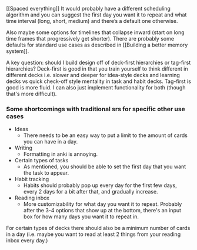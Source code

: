 [[Spaced everything]]
It would probably have a different scheduling algorithm and you can suggest the first day you want it to repeat and what time interval (long, short, medium) and there’s a default one otherwise.

Also maybe some options for timelines that collapse inward (start on long time frames that progressively get shorter). There are probably some defaults for standard use cases as described in [[Building a better memory system]].

A key question: should I build design off of deck-first hierarchies or tag-first hierarchies? Deck-first is good in that you train yourself to think different in different decks i.e. slower and deeper for idea-style decks and learning decks vs quick check-off style mentality in task and habit decks. Tag-first is good is more fluid. I can also just implement functionality for both (though that's more difficult).
### Some shortcomings with traditional srs for specific other use cases

- Ideas
	- There needs to be an easy way to put a limit to the amount of cards you can have in a day. 
- Writing
	- Formatting in anki is annoying.
- Certain types of tasks
	- As mentioned, you should be able to set the first day that you want the task to appear.
- Habit tracking 
	- Habits should probably pop up every day for the first few days, every 2 days for a bit after that, and gradually increase.
- Reading inbox
	- More customizability for what day you want it to repeat. Probably after the 3-4 options that show up at the bottom, there's an input box for how many days you want it to repeat in. 

For certain types of decks there should also be a minimum number of cards in a day (i.e. maybe you want to read at least 2 things from your reading inbox every day.)


